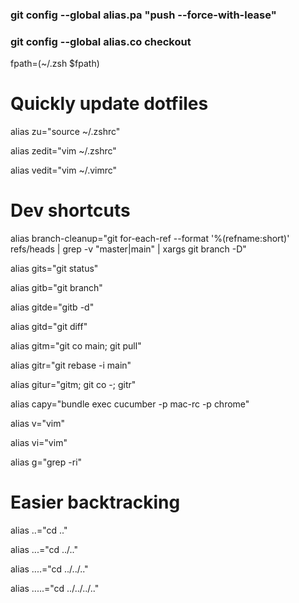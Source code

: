 ### git config --global alias.pa "push --force-with-lease"
### git config --global alias.co checkout



fpath=(~/.zsh $fpath)



# Quickly update dotfiles

alias zu="source ~/.zshrc"

alias zedit="vim ~/.zshrc"

alias vedit="vim ~/.vimrc"



# Dev shortcuts
alias branch-cleanup="git for-each-ref --format '%(refname:short)' refs/heads | grep -v "master\|main" | xargs git branch -D"

alias gits="git status"

alias gitb="git branch"

alias gitde="gitb -d"

alias gitd="git diff"

alias gitm="git co main; git pull"

alias gitr="git rebase -i main"

alias gitur="gitm; git co -; gitr"

alias capy="bundle exec cucumber -p mac-rc -p chrome"



alias v="vim"

alias vi="vim"

alias g="grep -ri"



# Easier backtracking

alias ..="cd .."

alias ...="cd ../.."

alias ....="cd ../../.."

alias .....="cd ../../../.."
